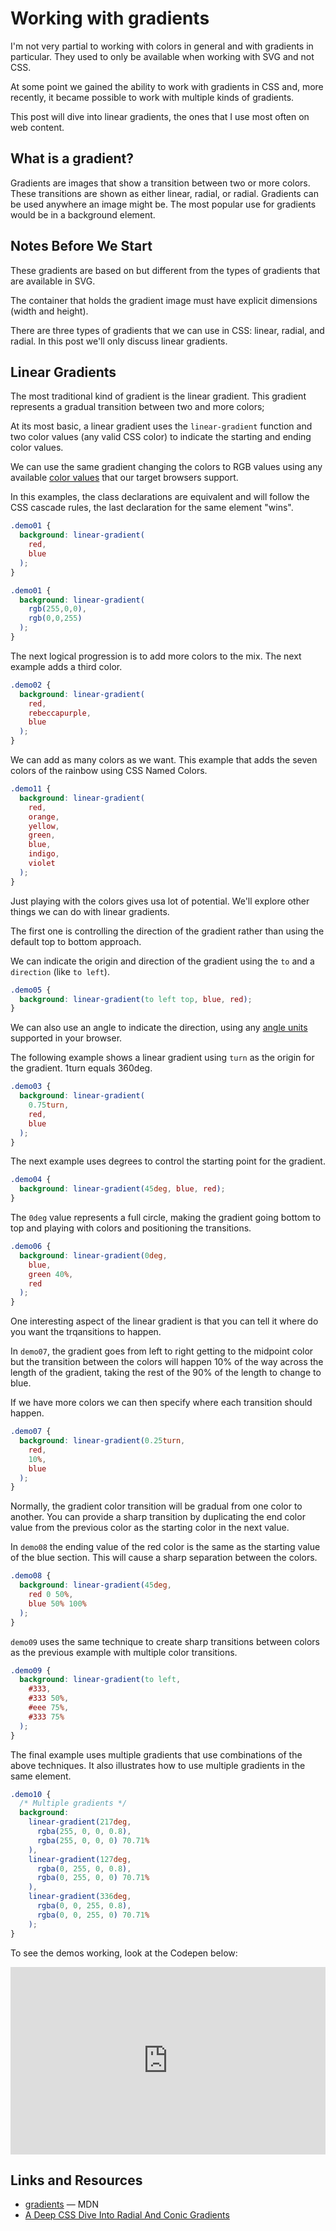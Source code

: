 # Working with gradients

I'm not very partial to working with colors in general and with gradients in particular. They used to only be available when working with SVG and not CSS.

At some point we gained the ability to work with gradients in CSS and, more recently, it became possible to work with multiple kinds of gradients.

This post will dive into linear gradients, the ones that I use most often on web content.

## What is a gradient?

Gradients are images that show a transition between two or more colors. These transitions are shown as either linear, radial, or radial. Gradients can be used anywhere an image might be. The most popular use for gradients would be in a background element.

## Notes Before We Start

These gradients are based on but different from the types of gradients that are available in SVG.

The container that holds the gradient image must have explicit dimensions (width and height).

There are three types of gradients that we can use in CSS: linear, radial, and radial. In this post we'll only discuss linear gradients.

## Linear Gradients

The most traditional kind of gradient is the linear gradient. This gradient represents a gradual transition between two and more colors;

At its most basic, a linear gradient uses the `linear-gradient` function and two color values (any valid CSS color) to indicate the starting and ending color values.

We can use the same gradient changing the colors to RGB values using any available [color values](https://developer.mozilla.org/en-US/docs/Web/CSS/color_value) that our target browsers support.

In this examples, the class declarations are equivalent and will follow the CSS cascade rules, the last declaration for the same element "wins".

```css
.demo01 {
  background: linear-gradient(
    red,
    blue
  );
}

.demo01 {
  background: linear-gradient(
    rgb(255,0,0),
    rgb(0,0,255)
  );
}
```

The next logical progression is to add more colors to the mix. The next example adds a third color.

```css
.demo02 {
  background: linear-gradient(
    red,
    rebeccapurple,
    blue
  );
}
```

We can add as many colors as we want. This example that adds the seven colors of the rainbow using CSS Named Colors.

```css
.demo11 {
  background: linear-gradient(
    red,
    orange,
    yellow,
    green,
    blue,
    indigo,
    violet
  );
}
```

Just playing with the colors gives usa lot of potential. We'll explore other things we can do with linear gradients.

The first one is controlling the direction of the gradient rather than using the default top to bottom approach.

We can indicate the origin and direction of the gradient using the `to` and a `direction` (like `to left`).

```css
.demo05 {
  background: linear-gradient(to left top, blue, red);
}
```

We can also use an angle to indicate the direction, using any [angle units](https://developer.mozilla.org/en-US/docs/Web/CSS/angle) supported in your browser.

The following example shows a linear gradient using `turn` as the origin for the gradient. 1turn equals 360deg.

```css
.demo03 {
  background: linear-gradient(
    0.75turn,
    red,
    blue
  );
}
```

The next example uses degrees to control the starting point for the gradient.

```css
.demo04 {
  background: linear-gradient(45deg, blue, red);
}
```

The `0deg` value represents a full circle, making the gradient going bottom to top and playing with colors and positioning the transitions.

```css
.demo06 {
  background: linear-gradient(0deg,
    blue,
    green 40%,
    red
  );
}
```

One interesting aspect of the linear gradient is that you can tell it where do you want the trqansitions to happen.

In `demo07`, the gradient goes from left to right getting to the midpoint color but the transition between the colors will happen 10% of the way across the length of the gradient, taking the rest of the 90% of the length to change to blue.

If we have more colors we can then specify where each transition should happen.

```css
.demo07 {
  background: linear-gradient(0.25turn,
    red,
    10%,
    blue
  );
}
```

Normally, the gradient color transition will be gradual from one color to another. You can provide a sharp transition by duplicating the end color value from the previous color as the starting color in the next value.

In `demo08` the ending value of the red color is the same as the starting value of the blue section. This will cause a sharp separation between the colors.

```css
.demo08 {
  background: linear-gradient(45deg,
    red 0 50%,
    blue 50% 100%
  );
}
```

`demo09` uses the same technique to create sharp transitions between colors as the previous example with multiple color transitions.

```css
.demo09 {
  background: linear-gradient(to left,
    #333,
    #333 50%,
    #eee 75%,
    #333 75%
  );
}
```

The final example uses multiple gradients that use combinations of the above techniques. It also illustrates how to use multiple gradients in the same element.

```css
.demo10 {
  /* Multiple gradients */
  background: 
    linear-gradient(217deg,
      rgba(255, 0, 0, 0.8),
      rgba(255, 0, 0, 0) 70.71%
    ),
    linear-gradient(127deg,
      rgba(0, 255, 0, 0.8),
      rgba(0, 255, 0, 0) 70.71%
    ),
    linear-gradient(336deg,
      rgba(0, 0, 255, 0.8),
      rgba(0, 0, 255, 0) 70.71%
    );
}
```

To see the demos working, look at the Codepen below:

<iframe height="300" style="width: 100%;" scrolling="no" title="Linear Gradient Demos" src="https://codepen.io/caraya/embed/KKZbpgR?default-tab=html%2Cresult" frameborder="no" loading="lazy" allowtransparency="true" allowfullscreen="true">
  See the Pen <a href="https://codepen.io/caraya/pen/KKZbpgR">
  Linear Gradient Demos</a> by Carlos Araya (<a href="https://codepen.io/caraya">@caraya</a>)
  on <a href="https://codepen.io">CodePen</a>.
</iframe>

## Links and Resources

* [gradients](https://developer.mozilla.org/en-US/docs/Web/CSS/gradient) &mdash; MDN
* [A Deep CSS Dive Into Radial And Conic Gradients](https://www.smashingmagazine.com/2022/01/css-radial-conic-gradient/)
